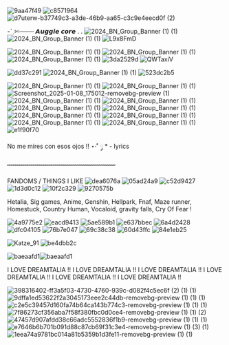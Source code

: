 ![9aa47f49](https://github.com/user-attachments/assets/b630ff86-fc45-4ab3-833f-a3b5c74ea7a4) ![c8571964](https://github.com/user-attachments/assets/ac9d9fb9-4412-4ff1-9bda-0fd0352d2357) ![d7uterw-b37749c3-a3de-46b9-aa65-c3c9e4eecd0f (2)](https://github.com/user-attachments/assets/5bf3c0c2-277a-49da-92a4-4552c0450c34)

  -ˋˏ✄┈┈┈┈ 𝘼𝙪𝙜𝙜𝙞𝙚 𝙘𝙤𝙧𝙚 . .  ![2024_BN_Group_Banner (1) (1)](https://github.com/user-attachments/assets/fc9809be-bc81-4c8a-8ec1-dec4066dc456) ![2024_BN_Group_Banner (1) (1)](https://github.com/user-attachments/assets/e3e15998-829d-4490-8dad-6ef8344515ab) ![L9x8FmD](https://github.com/user-attachments/assets/eaeddc53-0ecc-4ea2-a964-81d40ef7fc85)




![2024_BN_Group_Banner (1) (1)](https://github.com/user-attachments/assets/84a79399-2ed9-4268-a718-6770289a379a) ![2024_BN_Group_Banner (1) (1)](https://github.com/user-attachments/assets/cff18910-da53-41ee-bcd8-ffc832cf665e) ![2024_BN_Group_Banner (1) (1)](https://github.com/user-attachments/assets/521eb1dd-e874-43f7-9474-e8262ccb1051)
![3da2529d](https://github.com/user-attachments/assets/11df8676-51b5-438e-905d-af55eea1ec72)  ![QWTaxiV](https://github.com/user-attachments/assets/f414bed8-f754-43d7-b133-f15542ab4c41)

![dd37c291](https://github.com/user-attachments/assets/daf1450b-881a-4aa8-9324-55480eaefaea) ![2024_BN_Group_Banner (1) (1)](https://github.com/user-attachments/assets/7f59c810-7298-4dd5-a2fe-eeb558687c96)
 ![523dc2b5](https://github.com/user-attachments/assets/9cb3bdea-0cca-440f-9c16-4dffd75e3a43)

 ![2024_BN_Group_Banner (1) (1)](https://github.com/user-attachments/assets/7f59c810-7298-4dd5-a2fe-eeb558687c96) ![2024_BN_Group_Banner (1) (1)](https://github.com/user-attachments/assets/7f59c810-7298-4dd5-a2fe-eeb558687c96) ![Screenshot_2025-01-08_175012-removebg-preview (1)](https://github.com/user-attachments/assets/205329ae-23dd-4284-b713-af8bac1f3e68)  ![2024_BN_Group_Banner (1) (1)](https://github.com/user-attachments/assets/7f59c810-7298-4dd5-a2fe-eeb558687c96) ![2024_BN_Group_Banner (1) (1)](https://github.com/user-attachments/assets/7f59c810-7298-4dd5-a2fe-eeb558687c96) ![2024_BN_Group_Banner (1) (1)](https://github.com/user-attachments/assets/7f59c810-7298-4dd5-a2fe-eeb558687c96) ![2024_BN_Group_Banner (1) (1)](https://github.com/user-attachments/assets/7f59c810-7298-4dd5-a2fe-eeb558687c96) ![2024_BN_Group_Banner (1) (1)](https://github.com/user-attachments/assets/7f59c810-7298-4dd5-a2fe-eeb558687c96)   ![2024_BN_Group_Banner (1) (1)](https://github.com/user-attachments/assets/7f59c810-7298-4dd5-a2fe-eeb558687c96) ![2024_BN_Group_Banner (1) (1)](https://github.com/user-attachments/assets/7f59c810-7298-4dd5-a2fe-eeb558687c96) ![2024_BN_Group_Banner (1) (1)](https://github.com/user-attachments/assets/7f59c810-7298-4dd5-a2fe-eeb558687c96)![e1f90f70](https://github.com/user-attachments/assets/81c93a48-849a-4c2f-a753-4f0def3fb3d7)





No me mires con esos ojos !! ⋆·˚ ༘ * - lyrics

﹌﹌﹌﹌﹌﹌﹌﹌﹌﹌﹌﹌﹌﹌﹌﹌﹌﹌

FANDOMS / THINGS I LIKE  ![dea6076a](https://github.com/user-attachments/assets/84788305-3bdf-4235-bfcc-87663d0f39f4) ![05ad24a9](https://github.com/user-attachments/assets/5d2fcb46-1cfb-4f83-8093-7cb60cc1b2fd)
![c52d9427](https://github.com/user-attachments/assets/8e9e0808-efde-4f14-8fba-8df4f689f9ac) ![1d3d0c12](https://github.com/user-attachments/assets/046d984c-2fa6-410e-a708-7f17ee8702a0) ![10f2c329](https://github.com/user-attachments/assets/b641ccfd-4c43-4bc4-bdf3-786c82c1b1e3) ![9270575b](https://github.com/user-attachments/assets/5d93471f-5a14-48ce-b0c9-a87806486695)



Hetalia, Sig games, Anime, Genshin, Hellpark, Fnaf, Maze runner, Homestuck, Country Human, Vocaloid, gravity falls, Cry Of Fear !

![4a9775e2](https://github.com/user-attachments/assets/0778def4-b5eb-49f9-ad86-5901fee364ba) ![eacd9413](https://github.com/user-attachments/assets/75516588-b13d-4195-bb43-02203b4cc6db) ![5ae589b1](https://github.com/user-attachments/assets/19aef30a-dad0-42c8-80e9-0c642b7cec87) ![e637bbec](https://github.com/user-attachments/assets/78c4bc80-38c5-4e7d-9303-8f0839ccac1b) ![6a4d2428](https://github.com/user-attachments/assets/8984af22-ec5f-47e3-8464-3efb2d48745b) ![dfc04105](https://github.com/user-attachments/assets/4a3c04f3-87af-40cd-80ac-6ec551ec6f89) ![76b7e047](https://github.com/user-attachments/assets/d3eec184-d2a8-4bad-8d40-677593a707fb) ![69c38c38](https://github.com/user-attachments/assets/7702411f-5d24-4941-87c7-13978ea2275b) ![60d43ffc](https://github.com/user-attachments/assets/8346f4a5-5be2-4250-be52-db4db6f33c8b) ![84e1eb25](https://github.com/user-attachments/assets/0082a7de-f8f4-4615-ad71-5ab3e2a35e22)


![Katze_91](https://github.com/user-attachments/assets/cc42cb6a-c1c4-4e54-8ff5-73b022c9e030) ![be4dbb2c](https://github.com/user-attachments/assets/c2f0bd5e-c126-4aae-9db9-ddb588886497)




![baeaafd1](https://github.com/user-attachments/assets/795b3693-533d-4c6e-9184-9541de256cf2)![baeaafd1](https://github.com/user-attachments/assets/795b3693-533d-4c6e-9184-9541de256cf2)

I LOVE DREAMTALIA !! I LOVE DREAMTALIA !! I LOVE DREAMTALIA !! I LOVE DREAMTALIA !! I LOVE DREAMTALIA !! I LOVE DREAMTALIA !!

![398316402-ff3a5f03-4730-4760-939c-d082f4c5ec6f (2) (1) (1)](https://github.com/user-attachments/assets/fca66d23-3db9-4951-82bd-837594152100) ![9dffa1ed53622f2a3045173eee2c44db-removebg-preview (1) (1) (1)](https://github.com/user-attachments/assets/40d62a48-2190-4a50-8b15-fd94e4bd15b5) ![c2e5c39457d160fa74b64ca143b774c3-removebg-preview (1) (1) (1)](https://github.com/user-attachments/assets/fc80ca44-3175-41b6-9c16-d939421c9049) ![7f86273cf356aba7f58f380fbc0d0ce4-removebg-preview (1) (1) (2)](https://github.com/user-attachments/assets/8b0279aa-7232-4f7e-b0db-8582db50d2f3) ![47457d907afdd38c66adc5552836f1b9-removebg-preview (1) (1) (1)](https://github.com/user-attachments/assets/5b174aeb-9f66-4d61-874d-97924c4d60e6) ![e7646b6b701b091d88c87cb69f31c3e4-removebg-preview (1) (3) (1)](https://github.com/user-attachments/assets/b6a686fe-181d-4d9b-98ee-cabd10aaef90) ![1eea74a9781bc014a81b5359b1d3fe11-removebg-preview (1) (1)](https://github.com/user-attachments/assets/77402a0e-937a-4d44-b273-8dcb5aade385)














